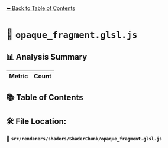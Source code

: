 [⬅️ Back to Table of Contents](../../../../index.md)

# 📄 `opaque_fragment.glsl.js`

## 📊 Analysis Summary

| Metric | Count |
|--------|-------|

## 📚 Table of Contents


## 🛠️ File Location:
📂 **`src/renderers/shaders/ShaderChunk/opaque_fragment.glsl.js`**
